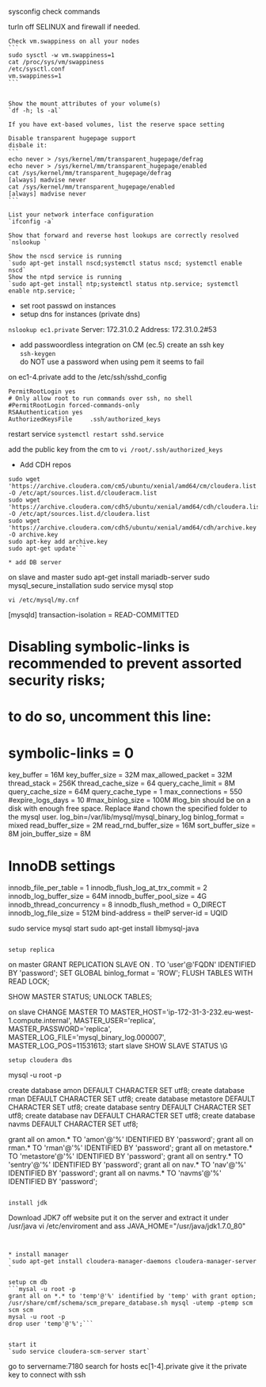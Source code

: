 sysconfig check commands

 turln off SELINUX and firewall if needed.


    Check vm.swappiness on all your nodes
    ```
    sudo sysctl -w vm.swappiness=1
    cat /proc/sys/vm/swappiness
    /etc/sysctl.conf
    vm.swappiness=1
    ```


    Show the mount attributes of your volume(s)
    `df -h; ls -al`

    If you have ext-based volumes, list the reserve space setting
    
    Disable transparent hugepage support
    disbale it:
    ```
    echo never > /sys/kernel/mm/transparent_hugepage/defrag
	echo never > /sys/kernel/mm/transparent_hugepage/enabled
    cat /sys/kernel/mm/transparent_hugepage/defrag
	[always] madvise never
	cat /sys/kernel/mm/transparent_hugepage/enabled
	[always] madvise never
    ```

    List your network interface configuration
    `ifconfig -a`

    Show that forward and reverse host lookups are correctly resolved
    `nslookup `

    Show the nscd service is running
    `sudo apt-get install nscd;systemctl status nscd; systemctl enable nscd`
    Show the ntpd service is running
    `sudo apt-get install ntp;systemctl status ntp.service; systemctl enable ntp.service; `

* set root passwd on instances
* setup dns for instances (private dns)
	
`nslookup ec1.private`
Server:		172.31.0.2
Address:	172.31.0.2#53

* add passwoordless integration
on CM (ec.5) create an ssh key  
`ssh-keygen`  
do NOT use a password when using pem it seems to fail

on ec1-4.private add to the /etc/ssh/sshd_config
```
PermitRootLogin yes
# Only allow root to run commands over ssh, no shell
#PermitRootLogin forced-commands-only
RSAAuthentication yes
AuthorizedKeysFile     .ssh/authorized_keys
```

restart service 
`systemctl restart sshd.service`

add the public key from the cm to 
`vi /root/.ssh/authorized_keys`


* Add CDH repos

```
sudo wget 'https://archive.cloudera.com/cm5/ubuntu/xenial/amd64/cm/cloudera.list' -O /etc/apt/sources.list.d/clouderacm.list
sudo wget 'https://archive.cloudera.com/cdh5/ubuntu/xenial/amd64/cdh/cloudera.list' -O /etc/apt/sources.list.d/cloudera.list
sudo wget 'https://archive.cloudera.com/cdh5/ubuntu/xenial/amd64/cdh/archive.key' -O archive.key
sudo apt-key add archive.key
sudo apt-get update```

* add DB server

```
on slave and master
sudo apt-get install mariadb-server
sudo mysql_secure_installation
sudo service mysql stop
```
vi /etc/mysql/my.cnf
```
[mysqld]
transaction-isolation = READ-COMMITTED
# Disabling symbolic-links is recommended to prevent assorted security risks;
# to do so, uncomment this line:
# symbolic-links = 0
key_buffer = 16M
key_buffer_size = 32M
max_allowed_packet = 32M
thread_stack = 256K
thread_cache_size = 64
query_cache_limit = 8M
query_cache_size = 64M
query_cache_type = 1
max_connections = 550
#expire_logs_days = 10
#max_binlog_size = 100M
#log_bin should be on a disk with enough free space. Replace 
#and chown the specified folder to the mysql user.
log_bin=/var/lib/mysql/mysql_binary_log
binlog_format = mixed
read_buffer_size = 2M
read_rnd_buffer_size = 16M
sort_buffer_size = 8M
join_buffer_size = 8M
# InnoDB settings
innodb_file_per_table = 1
innodb_flush_log_at_trx_commit  = 2
innodb_log_buffer_size = 64M
innodb_buffer_pool_size = 4G
innodb_thread_concurrency = 8
innodb_flush_method = O_DIRECT
innodb_log_file_size = 512M
bind-address = theIP
server-id  = UQID

sudo service mysql start
sudo apt-get install libmysql-java
```

setup replica
```
on master
GRANT REPLICATION SLAVE ON *.* TO 'user'@'FQDN' IDENTIFIED BY 'password';
SET GLOBAL binlog_format = 'ROW';
FLUSH TABLES WITH READ LOCK;

SHOW MASTER STATUS;
UNLOCK TABLES;

on slave
CHANGE MASTER TO MASTER_HOST='ip-172-31-3-232.eu-west-1.compute.internal', MASTER_USER='replica', MASTER_PASSWORD='replica', MASTER_LOG_FILE='mysql_binary_log.000007', MASTER_LOG_POS=11531613;
start slave
SHOW SLAVE STATUS \G

```
setup cloudera dbs
```
mysql -u root -p

create database amon DEFAULT CHARACTER SET utf8;
create database rman DEFAULT CHARACTER SET utf8;
create database metastore DEFAULT CHARACTER SET utf8;
create database sentry DEFAULT CHARACTER SET utf8;
create database nav DEFAULT CHARACTER SET utf8;
create database navms DEFAULT CHARACTER SET utf8;


grant all on amon.* TO 'amon'@'%' IDENTIFIED BY 'password';
grant all on rman.* TO 'rman'@'%' IDENTIFIED BY 'password';
grant all on metastore.* TO 'metastore'@'%' IDENTIFIED BY 'password';
grant all on sentry.* TO 'sentry'@'%' IDENTIFIED BY 'password';
grant all on nav.* TO 'nav'@'%' IDENTIFIED BY 'password';
grant all on navms.* TO 'navms'@'%' IDENTIFIED BY 'password';
```

install jdk
```
Download JDK7 off website
put it on the server and extract it under /usr/java
vi /etc/enviroment and ass
JAVA_HOME="/usr/java/jdk1.7.0_80"
```


* install manager
`sudo apt-get install cloudera-manager-daemons cloudera-manager-server `

setup cm db
```mysal -u root -p
grant all on *.* to 'temp'@'%' identified by 'temp' with grant option;
/usr/share/cmf/schema/scm_prepare_database.sh mysql -utemp -ptemp scm scm scm
mysal -u root -p
drop user 'temp'@'%';```


start it
`sudo service cloudera-scm-server start`

```
go to servername:7180
search for hosts ec[1-4].private
give it the private key to connect with ssh
``` 